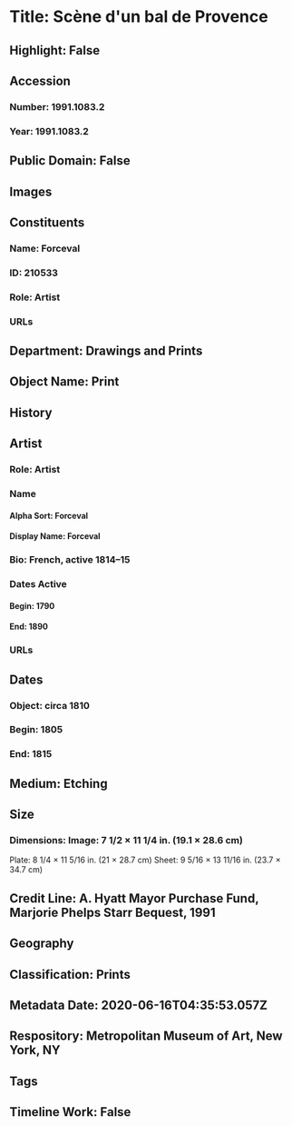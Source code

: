 # Title: Scène d'un bal de Provence
## Highlight: False
## Accession
### Number: 1991.1083.2
### Year: 1991.1083.2
## Public Domain: False
## Images
## Constituents
### Name: Forceval
### ID: 210533
### Role: Artist
### URLs
## Department: Drawings and Prints
## Object Name: Print
## History
## Artist
### Role: Artist
### Name
#### Alpha Sort: Forceval
#### Display Name: Forceval
### Bio: French, active 1814–15
### Dates Active
#### Begin: 1790
#### End: 1890
### URLs
## Dates
### Object: circa 1810
### Begin: 1805
### End: 1815
## Medium: Etching
## Size
### Dimensions: Image: 7 1/2 × 11 1/4 in. (19.1 × 28.6 cm)
Plate: 8 1/4 × 11 5/16 in. (21 × 28.7 cm)
Sheet: 9 5/16 × 13 11/16 in. (23.7 × 34.7 cm)
## Credit Line: A. Hyatt Mayor Purchase Fund, Marjorie Phelps Starr Bequest, 1991
## Geography
## Classification: Prints
## Metadata Date: 2020-06-16T04:35:53.057Z
## Respository: Metropolitan Museum of Art, New York, NY
## Tags
## Timeline Work: False